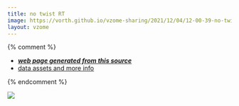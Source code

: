 ```yaml
---
title: no twist RT
image: https://vorth.github.io/vzome-sharing/2021/12/04/12-00-39-no-twist-RT/no-twist-RT.png
layout: vzome
---
```


{% comment %}
 - [***web page generated from this source***][post]
 - [data assets and more info][github]

[post]: <https://vorth.github.io/vzome-sharing/2021/12/04/no-twist-RT-12-00-39.html>
[github]: <https://github.com/vorth/vzome-sharing/tree/main/2021/12/04/12-00-39-no-twist-RT/>
{% endcomment %}

<vzome-viewer style="width: 100%; height: 65vh;"
       src="https://vorth.github.io/vzome-sharing/${designPath}" >
  <img src="https://vorth.github.io/vzome-sharing/2021/12/04/12-00-39-no-twist-RT/no-twist-RT.png" />
</vzome-viewer>
